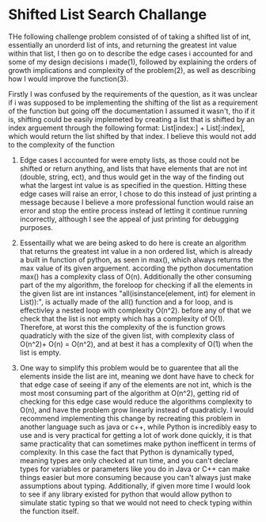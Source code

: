 # Shifted List Search Challange 

THe following challenge problem consisted of of taking a shifted list of int, essentially an unorderd list of ints, and returning the greatest int value within that list, I then go on to describe the edge cases i accounted for and some of my design decisions i made(1), followed by explaining the orders of growth implications and complexity of the problem(2), as well as describing how I would improve the function(3). 

Firstly I was confused by the requirements of the question, as it was unclear if i was supposed to be implementing the shifting of the list as a requirement of the function
    but going off the documentation I assumed it wasn't, tho if it is, shifting could be easily implemeted by creating a list that is shifted by an index arguement
    through the following format: List[index:] + List[:index], which would return the list shifted by that index. I believe this would not add to the complexity of the function

1. Edge cases I accounted for were empty lists, as those could not be shifted or return anything, and lists that have elements that are not int 
    (double, string, ect), and thus would get in the way of the finding out what the largest int value is as specified in the question. Hitting these edge 
    cases will raise an error, I chose to do this instead of just printing a message because I believe a more professional function would raise an error and
    stop the entire process instead of letting it continue running incorrectly, although I see the appeal of just printing for debugging purposes.

2. Essentailly what we are being asked to do here is create an algorithm that returns the greatest int value in a non ordered list, which
    is already a built in function of python, as seen in max(), which always returns the max value of its given arguement. according the python documentation
    max() has a complexity class of O(n). Additionally the other consuming part of the my algorithm, the foreloop for checking if all the elements in the given
    list are int instances "all(isinstance(element, int) for element in List)):", is actually made of the all() function and a for loop, and is effectivley
    a nested loop with complexity O(n^2). before any of that we check that the list is not empty which has a complexity of O(1). Therefore, at worst this the
    complexity of the is function grows quadraticly with the size of the given list, with complexity class of O(n^2)+ O(n) = O(n^2), and at best it has a 
    complexity of O(1) when the list is empty.

3. One way to simplify this problem would be to guarentee that all the elements inside the list are int, meaning we dont have have to check for that edge
    case of seeing if any of the elements are not int, which is the most most consuming part of the algorithm at O(n^2), getting rid of checking for this
    edge case would reduce the algorithms complexity to O(n), and have the problem grow linearly instead of quadraticly. I would recommend implementing
    this change by recreating this problem in another language such as java or c++, while Python is incredibly easy to use and is very practical for getting
    a lot of work done quickly, it is that same practicality that can sometimes make python inefficent in terms of complexity. In this case the fact that 
    Python is dynamically typed, meaning types are only checked at run time, and you can't declare types for variables or parameters like you do in 
    Java or C++ can make things easier but more consuming because you can't always just make assumptions about typing. Additionally, if given more 
    time I would look to see if any library existed for python that would allow python to simulate static typing so that we would not need to check typing 
    within the function itself.
